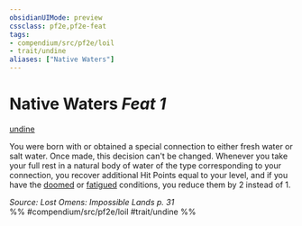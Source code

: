 ```yaml
---
obsidianUIMode: preview
cssclass: pf2e,pf2e-feat
tags:
- compendium/src/pf2e/loil
- trait/undine
aliases: ["Native Waters"]
---
```

# Native Waters  *Feat 1*  
[undine](/rules/traits/undine-b2.md)  


You were born with or obtained a special connection to either fresh water or salt water. Once made, this decision can't be changed. Whenever you take your full rest in a natural body of water of the type corresponding to your connection, you recover additional Hit Points equal to your level, and if you have the [doomed](/rules/conditions.md#Doomed) or [fatigued](/rules/conditions.md#Fatigued) conditions, you reduce them by 2 instead of 1.

*Source: Lost Omens: Impossible Lands p. 31*  
%% #compendium/src/pf2e/loil #trait/undine %%